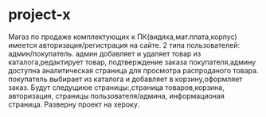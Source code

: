 # project-x
Магаз по продаже комплектующих к ПК(видяха,мат.плата,корпус)
имеется авторизация/регистрация на сайте.
2 типа пользователей: админ/покупатель.
админ добавляет и удаляет товар из каталога,редактирует товар, подтверждение заказа покупателя,админу доступна аналитическая страница для просмотра распроданого товара.
покупатель выбирает из каталога и добавляет в корзину,оформляет заказ.
Будут следущиюе страницы:,страница товаров,корзина, авторизация, страницы пользователя/админа, информационая страница.
Разверну проект на хероку.
